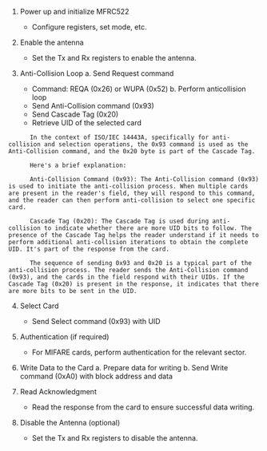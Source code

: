 1. Power up and initialize MFRC522
   - Configure registers, set mode, etc.

2. Enable the antenna
   - Set the Tx and Rx registers to enable the antenna.

3. Anti-Collision Loop
   a. Send Request command
      - Command: REQA (0x26) or WUPA (0x52)
   b. Perform anticollision loop
      - Send Anti-Collision command (0x93)
      - Send Cascade Tag (0x20)
      - Retrieve UID of the selected card

```  
      In the context of ISO/IEC 14443A, specifically for anti-collision and selection operations, the 0x93 command is used as the Anti-Collision command, and the 0x20 byte is part of the Cascade Tag.

      Here's a brief explanation:

      Anti-Collision Command (0x93): The Anti-Collision command (0x93) is used to initiate the anti-collision process. When multiple cards are present in the reader's field, they will respond to this command, and the reader can then perform anti-collision to select one specific card.

      Cascade Tag (0x20): The Cascade Tag is used during anti-collision to indicate whether there are more UID bits to follow. The presence of the Cascade Tag helps the reader understand if it needs to perform additional anti-collision iterations to obtain the complete UID. It's part of the response from the card.

      The sequence of sending 0x93 and 0x20 is a typical part of the anti-collision process. The reader sends the Anti-Collision command (0x93), and the cards in the field respond with their UIDs. If the Cascade Tag (0x20) is present in the response, it indicates that there are more bits to be sent in the UID. 
```


4. Select Card
   - Send Select command (0x93) with UID

5. Authentication (if required)
   - For MIFARE cards, perform authentication for the relevant sector.

6. Write Data to the Card
   a. Prepare data for writing
   b. Send Write command (0xA0) with block address and data

7. Read Acknowledgment
   - Read the response from the card to ensure successful data writing.

8. Disable the Antenna (optional)
   - Set the Tx and Rx registers to disable the antenna.